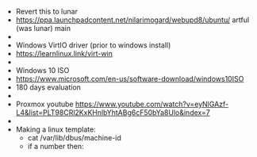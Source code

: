 - Revert this to lunar
- https://ppa.launchpadcontent.net/nilarimogard/webupd8/ubuntu/   artful (was lunar) main
-
- Windows VirtIO driver (prior to windows install)
- https://learnlinux.link/virt-win
-
- Windows 10 ISO
- https://www.microsoft.com/en-us/software-download/windows10ISO
- 180 days evaluation
-
- Proxmox  youtube https://www.youtube.com/watch?v=eyNlGAzf-L4&list=PLT98CRl2KxKHnlbYhtABg6cF50bYa8Ulo&index=7
-
- Making a linux template:
	- cat /var/lib/dbus/machine-id
	- if a number then: